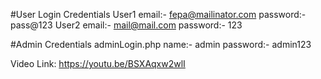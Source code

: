 #User Login Credentials
User1
email:- fepa@mailinator.com
password:- pass@123
User2
email:- mail@mail.com
password:- 123

#Admin Credentials
adminLogin.php
name:- admin
password:- admin123

Video Link:  https://youtu.be/BSXAqxw2wlI

